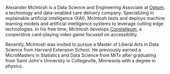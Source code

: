 Alexander McIntosh is a Data Science and Engineering Associate
at [Optum](https://www.optum.com),
a technology and data-enabled care delivery company.
Specializing in explainable artificial intelligence (XAI),
McIntosh tests and deploys machine learning models
and artificial intelligence systems
to leverage cutting edge technologies.
In his free time, McIntosh develops [Constelleum](https://www.constelleum.com),
a cooperative card-playing video game focused on accessibility.

Recently, McIntosh was invited
to pursue a Master of Liberal Arts in Data Science
from Harvard Extension School.
He previously earned a MicroMasters in Statistics and Data Science from MITx
after graduating from Saint John's University in Collegeville, Minnesota
with a degree in physics.
